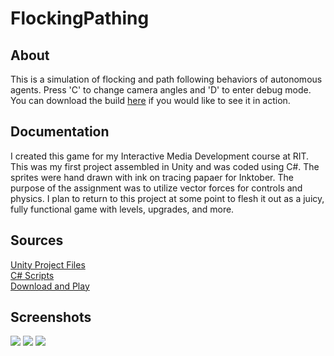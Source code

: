 # FlockingPathing
## About
This is a simulation of flocking and path following behaviors of autonomous agents. Press 'C' to change camera angles and 'D' to enter debug mode. You can download the build [here](ProjectFiles/builds/Flocking%&%Pathing.zip) if you would like to see it in action.
## Documentation
I created this game for my Interactive Media Development course at RIT. This was my first project assembled in Unity and was coded using C#. The sprites were hand drawn with ink on tracing papaer for Inktober. The purpose of the assignment was to utilize vector forces for controls and physics. I plan to return to this project at some point to flesh it out as a juicy, fully functional game with levels, upgrades, and more.
## Sources 
[Unity Project Files](ProjectFiles)  
[C# Scripts](ProjectFiles/Assets/Scripts)  
[Download and Play](ProjectFiles/Builds/InktoberAsteroids.zip)
## Screenshots
![](ScreenShots/InktoberAsteroids_screen3.png?raw=true)
![](ScreenShots/InktoberAsteroids_screen1.png?raw=true)
![](ScreenShots/InktoberAsteroids_screen2.png?raw=true)
